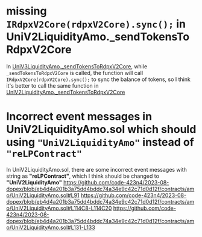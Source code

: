 # missing `IRdpxV2Core(rdpxV2Core).sync();` in UniV2LiquidityAmo._sendTokensToRdpxV2Core
In [UniV3LiquidityAmo._sendTokensToRdpxV2Core](https://github.com/code-423n4/2023-08-dopex/blob/eb4d4a201b3a75dd4bddc74a34e9c42c71d0d12f/contracts/amo/UniV3LiquidityAmo.sol#L353-L364), while `_sendTokensToRdpxV2Core` is called, the function will call `IRdpxV2Core(rdpxV2Core).sync();` to sync the balance  of tokens, so I think it's better to call the same function in [UniV2LiquidityAmo._sendTokensToRdpxV2Core](https://github.com/code-423n4/2023-08-dopex/blob/eb4d4a201b3a75dd4bddc74a34e9c42c71d0d12f/contracts/amo/UniV2LiquidityAmo.sol#L160C12-L178)

# Incorrect event messages in UniV2LiquidityAmo.sol which should using `"UniV2LiquidityAmo"` instead of `"reLPContract"`
In UniV2LiquidityAmo.sol, there are some incorrect event messages with string as __"reLPContract"__, which I think should be changed to __"UniV2LiquidityAmo"__
https://github.com/code-423n4/2023-08-dopex/blob/eb4d4a201b3a75dd4bddc74a34e9c42c71d0d12f/contracts/amo/UniV2LiquidityAmo.sol#L91
https://github.com/code-423n4/2023-08-dopex/blob/eb4d4a201b3a75dd4bddc74a34e9c42c71d0d12f/contracts/amo/UniV2LiquidityAmo.sol#L114C8-L114C20
https://github.com/code-423n4/2023-08-dopex/blob/eb4d4a201b3a75dd4bddc74a34e9c42c71d0d12f/contracts/amo/UniV2LiquidityAmo.sol#L131-L133

# 

